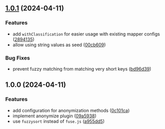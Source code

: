 

## [1.0.1](https://github.com/Four-Lights-NL/mapper-plugin-anonymize/compare/v1.0.0...v1.0.1) (2024-04-11)


### Features

* add `withClassification` for easier usage with existing mapper configs ([2894135](https://github.com/Four-Lights-NL/mapper-plugin-anonymize/commit/2894135a52ba6a4301bfc92207165a0bf1fb3498))
* allow using string values as seed ([00cb609](https://github.com/Four-Lights-NL/mapper-plugin-anonymize/commit/00cb6097da456c0ab55d5ed136760cd218cfb88a))


### Bug Fixes

* prevent fuzzy matching from matching very short keys ([bd96d39](https://github.com/Four-Lights-NL/mapper-plugin-anonymize/commit/bd96d39323709f7f072841261c93ed5a362090ea))

## 1.0.0 (2024-04-11)


### Features

* add configuration for anonymization methods ([0c101ca](https://github.com/Four-Lights-NL/mapper-plugin-anonymize/commit/0c101ca65670a4f37450aeb735605c941780908d))
* implement anonymize plugin ([09a5938](https://github.com/Four-Lights-NL/mapper-plugin-anonymize/commit/09a59382ec0398f8d60121fb898669b4dcf01f41))
* use `fuzzysort` instead of `fuse.js` ([a955dd5](https://github.com/Four-Lights-NL/mapper-plugin-anonymize/commit/a955dd5d4033eccf15bcc8c6800ced47f2b5742a))
